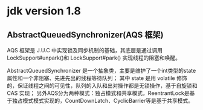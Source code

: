 # jdk version 1.8

## AbstractQueuedSynchronizer(AQS 框架)
AQS 框架是 J.U.C 中实现锁及同步机制的基础，其底层是通过调用 LockSupport#unpark()和 LockSupport#park() 实现线程的阻塞和唤醒。

AbstractQueuedSynchronizer 是一个抽象类，主要是维护了一个int类型的state属性和一个非阻塞、先进先出的线程等待队列；
其中 state 是用 volatile 修饰的，保证线程之间的可见性，队列的入队和出对操作都是无锁操作，基于自旋锁和 CAS 实现；
另外AQS分为两种模式：独占模式和共享模式，ReentrantLock是基于独占模式模式实现的，CountDownLatch、CyclicBarrier等是基于共享模式。

